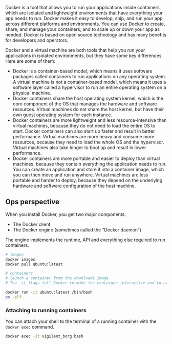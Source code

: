
Docker is a tool that allows you to run your applications inside containers, which are isolated and lightweight environments that have everything your app needs to run. Docker makes it easy to develop, ship, and run your app across different platforms and environments. You can use Docker to create, share, and manage your containers, and to scale up or down your app as needed. Docker is based on open source technology and has many benefits for developers and operators.

Docker and a virtual machine are both tools that help you run your applications in isolated environments, but they have some key differences. Here are some of them:

- Docker is a container-based model, which means it uses software packages called containers to run applications on any operating system. A virtual machine is not a container-based model, which means it uses a software layer called a hypervisor to run an entire operating system on a physical machine.
- Docker containers share the host operating system kernel, which is the core component of the OS that manages the hardware and software resources. Virtual machines do not share the host kernel, but have their own guest operating system for each instance.
- Docker containers are more lightweight and less resource-intensive than virtual machines, because they do not need to load the entire OS to start. Docker containers can also start up faster and result in better performance. Virtual machines are more heavy and consume more resources, because they need to load the whole OS and the hypervisor. Virtual machines also take longer to boot up and result in lower performance.
- Docker containers are more portable and easier to deploy than virtual machines, because they contain everything the application needs to run. You can create an application and store it into a container image, which you can then move and run anywhere. Virtual machines are less portable and harder to deploy, because they depend on the underlying hardware and software configuration of the host machine.


## Ops perspective

When you install Docker, you get two major components: 

- The Docker client 
- The Docker engine (sometimes called the “Docker daemon”) 

The engine implements the runtime, API and everything else required to run containers.

```bash
# images
docker images
docker pull ubuntu:latest

# containers
# launch a container from the downloade image
# The -it flags tell Docker to make the container interactive and to attach the current shell to the container’s terminal

docker run -it ubuntu:latest /bin/bash
ps -elf

```

### Attaching to running containers 

You can attach your shell to the terminal of a running container with the `docker exec` command. 

```bash
docker exec -it vigilant_borg bash
```

